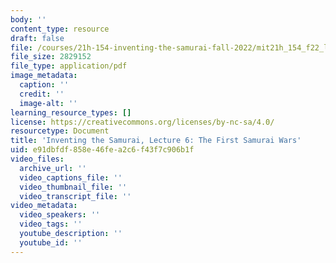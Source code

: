 ```yaml
---
body: ''
content_type: resource
draft: false
file: /courses/21h-154-inventing-the-samurai-fall-2022/mit21h_154_f22_lec06.pdf
file_size: 2829152
file_type: application/pdf
image_metadata:
  caption: ''
  credit: ''
  image-alt: ''
learning_resource_types: []
license: https://creativecommons.org/licenses/by-nc-sa/4.0/
resourcetype: Document
title: 'Inventing the Samurai, Lecture 6: The First Samurai Wars'
uid: e91dbfdf-858e-46fe-a2c6-f43f7c906b1f
video_files:
  archive_url: ''
  video_captions_file: ''
  video_thumbnail_file: ''
  video_transcript_file: ''
video_metadata:
  video_speakers: ''
  video_tags: ''
  youtube_description: ''
  youtube_id: ''
---
```

